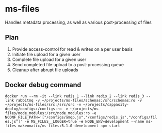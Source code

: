 # ms-files

Handles metadata processing, as well as various post-processing of files

## Plan

1. Provide access-control for read & writes on a per user basis
2. Initiate file upload for a given user
3. Complete file upload for a given user
4. Send completed file upload to a post-processing queue
5. Cleanup after abrupt file uploads

## Docker debug command

`docker run --rm -it --link redis_1 --link redis_2 --link redis_3 --link rabbitmq -v ~/projects/ms-files/schemas:/src/schemas:ro -v ~/projects/ms-files/src:/src/src -v ~/projects/cappasity-deploy/configs:/configs:ro -v ~/projects/ms-files/node_modules:/src/node_modules:ro -e NCONF_FILE_PATH='["/configs/amqp.js","/configs/redis.js","/configs/files.js"]' -e MS_FILES__LOGGER=true -e NODE_ENV=development --name ms-files makeomatic/ms-files:5.1.0-development npm start`